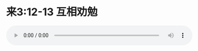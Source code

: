 # 来3:12-13 互相劝勉

<audio style="width: 100%;" preload="false" controls controlslist="nodownload"><source src="//cdn.simai.ml/audio/mp3/old/27326.mp3" type="audio/mpeg">Your browser does not support the audio element.</audio>


